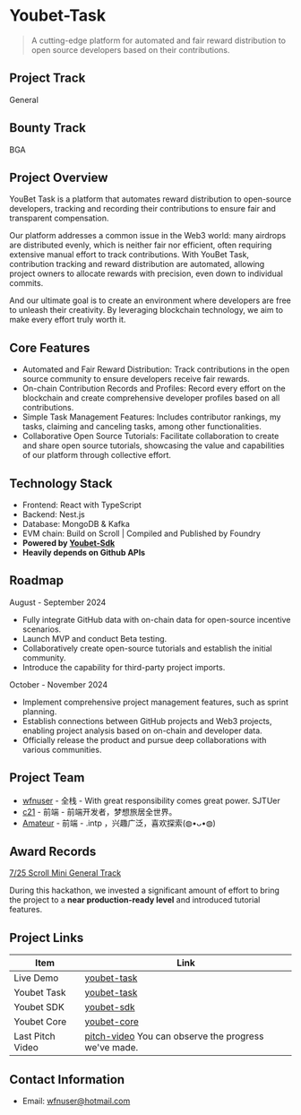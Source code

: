 # Youbet-Task

> A cutting-edge platform for automated and fair reward distribution to open source developers based on their contributions.

## Project Track

General

## Bounty Track

BGA

## Project Overview

YouBet Task is a platform that automates reward distribution to open-source developers, tracking and recording their contributions to ensure fair and transparent compensation.

Our platform addresses a common issue in the Web3 world: many airdrops are distributed evenly, which is neither fair nor efficient, often requiring extensive manual effort to track contributions. With YouBet Task, contribution tracking and reward distribution are automated, allowing project owners to allocate rewards with precision, even down to individual commits.

And our ultimate goal is to create an environment where developers are free to unleash their creativity. By leveraging blockchain technology, we aim to make every effort truly worth it.

## Core Features

- Automated and Fair Reward Distribution: Track contributions in the open source community to ensure developers receive fair rewards.
- On-chain Contribution Records and Profiles: Record every effort on the blockchain and create comprehensive developer profiles based on all contributions.
- Simple Task Management Features: Includes contributor rankings, my tasks, claiming and canceling tasks, among other functionalities.
- Collaborative Open Source Tutorials: Facilitate collaboration to create and share open source tutorials, showcasing the value and capabilities of our platform through collective effort.

## Technology Stack

- Frontend: React with TypeScript
- Backend: Nest.js
- Database: MongoDB & Kafka
- EVM chain: Build on Scroll | Compiled and Published by Foundry
- **Powered by [Youbet-Sdk](https://youbetdao.github.io/)**
- **Heavily depends on Github APIs**

## Roadmap

August - September 2024

- Fully integrate GitHub data with on-chain data for open-source incentive scenarios.
- Launch MVP and conduct Beta testing.
- Collaboratively create open-source tutorials and establish the initial community.
- Introduce the capability for third-party project imports.

October - November 2024

- Implement comprehensive project management features, such as sprint planning.
- Establish connections between GitHub projects and Web3 projects, enabling project analysis based on on-chain and developer data.
- Officially release the product and pursue deep collaborations with various communities.

## Project Team

- [wfnuser](https://github.com/wfnuser) - 全栈 - With great responsibility comes great power. SJTUer
- [c21](https://github.com/jerikchan) - 前端 - 前端开发者，梦想旅居全世界。
- [Amateur](https://github.com/Amateur0x1) - 前端 - .intp ，兴趣广泛，喜欢探索(◍•ᴗ•◍)

## Award Records

[7/25 Scroll Mini General Track](https://www.hackquest.io/zh/hackathon/projects/Scroll-City-Cup-Hackathon-YouBet-Task)

During this hackathon, we invested a significant amount of effort to bring the project to a **near production-ready level** and introduced tutorial features.

## Project Links

| Item             | Link                                                                                                                                         |
| ---------------- | -------------------------------------------------------------------------------------------------------------------------------------------- |
| Live Demo        | [youbet-task](https://youbet-task.netlify.app/)                                                                                              |
| Youbet Task      | [youbet-task](https://github.com/YoubetDao/youbet-task)                                                                                      |
| Youbet SDK       | [youbet-sdk](https://youbetdao.github.io/)                                                                                                   |
| Youbet Core      | [youbet-core](https://github.com/YoubetDao/youbet)                                                                                           |
| Last Pitch Video | [pitch-video](https://www.hackquest.io/zh/hackathon/projects/Scroll-City-Cup-Hackathon-YouBet-Task) You can observe the progress we've made. |

## Contact Information

- Email: [wfnuser@hotmail.com](mailto:wfnuser@hotmail.com)

